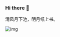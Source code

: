 ### Hi there 👋

<!--
**jaw52/jaw52** is a ✨ _special_ ✨ repository because its `README.md` (this file) appears on your GitHub profile.

Here are some ideas to get you started:

- 🔭 I’m currently working on ...
- 🌱 I’m currently learning ...
- 👯 I’m looking to collaborate on ...
- 🤔 I’m looking for help with ...
- 💬 Ask me about ...
- 📫 How to reach me: ...
- 😄 Pronouns: ...
- ⚡ Fun fact: ...
-->

清风月下池，明月纸上书。

![img](https://p3-bcy-sign.bcyimg.com/banciyuan/82a697bf047f4b6c93494b42571da0b5~tplv-banciyuan-w650.image?x-expires=1694313788&x-signature=qrBH%2BGhHIUz4iSYz9e2kcjDetzQ%3D)
